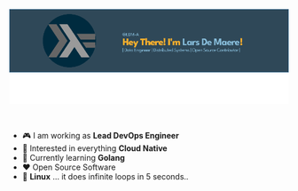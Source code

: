 <img src="https://raw.githubusercontent.com/LDM-A/LDM-A/master/assets/banner.png" alt="Introduction Banner.." style="text-align: center; margin-bottom: 30px;" />

-   :video_game: I am working as **Lead DevOps Engineer**
-   :monocle_face: Interested in everything **Cloud Native**
-   :seedling: Currently learning **Golang**
-   :heart: Open Source Software
-   :penguin: **Linux** ... it does infinite loops in 5 seconds..
